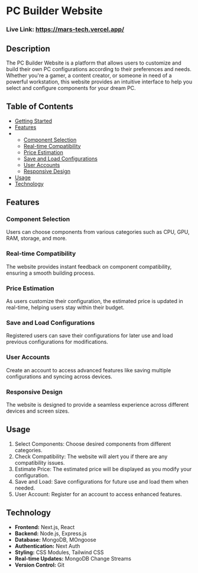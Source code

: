 # PC Builder Website

### Live Link: https://mars-tech.vercel.app/

## Description

The PC Builder Website is a platform that allows users to customize and build their own PC configurations according to their preferences and needs. Whether you're a gamer, a content creator, or someone in need of a powerful workstation, this website provides an intuitive interface to help you select and configure components for your dream PC.

## Table of Contents

- [Getting Started](#getting-started)
- [Features](#features)
- - [Component Selection](#component-selection)
  - [Real-time Compatibility](#real-time-compatibility)
  - [Price Estimation](#price-estimation)
  - [Save and Load Configurations](#save-and-load-configurations)
  - [User Accounts](#user-accounts)
  - [Responsive Design](#responsive-design)
- [Usage](#usage)
- [Technology](#technology)

## Features

### Component Selection

Users can choose components from various categories such as CPU, GPU, RAM, storage, and more.

### Real-time Compatibility

The website provides instant feedback on component compatibility, ensuring a smooth building process.

### Price Estimation

As users customize their configuration, the estimated price is updated in real-time, helping users stay within their budget.

### Save and Load Configurations

Registered users can save their configurations for later use and load previous configurations for modifications.

### User Accounts

Create an account to access advanced features like saving multiple configurations and syncing across devices.

### Responsive Design

The website is designed to provide a seamless experience across different devices and screen sizes.

## Usage

1. Select Components: Choose desired components from different categories.
2. Check Compatibility: The website will alert you if there are any compatibility issues.
3. Estimate Price: The estimated price will be displayed as you modify your configuration.
4. Save and Load: Save configurations for future use and load them when needed.
5. User Account: Register for an account to access enhanced features.

## Technology

- **Frontend:** Next.js, React
- **Backend:** Node.js, Express.js
- **Database:** MongoDB, MOngoose
- **Authentication:** Next Auth
- **Styling:** CSS Modules, Tailwind CSS
- **Real-time Updates:** MongoDB Change Streams
- **Version Control:** Git

